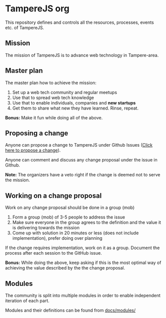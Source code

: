 # TampereJS org

This repository defines and controls all the resources, processes, events etc. of TampereJS.

## Mission

The mission of TampereJS is to advance web technology in Tampere-area.

## Master plan

The master plan how to achieve the mission:

1. Set up a web tech community and regular meetups
2. Use that to spread web tech knowledge
3. Use that to enable individuals, companies and **new startups**
4. Get them to share what new they have learned. Rinse, repeat.

**Bonus:** Make it fun while doing all of the above.

## Proposing a change

Anyone can propose a change to TampereJS under Github Issues ([Click here to propose a change](https://github.com/mikkotikkanen/tamperejs-org/issues/new?assignees=&labels=triage&template=change_proposal.yml)).

Anyone can comment and discuss any change proposal under the issue in Github.

**Note:** The organizers have a veto right if the change is deemed not to serve the mission.

## Working on a change proposal

Work on any change proposal should be done in a group (mob)

1. Form a group (mob) of 3-5 people to address the issue
2. Make sure everyone in the group agrees to the definition and the value it is delivering towards
the mission
3. Come up with solution in 20 minutes or less (does not include implementation), prefer doing over
planning

If the change requires implementation, work on it as a group. Document the process after each
session to the GitHub issue.

**Bonus:** While doing the above, keep asking if this is the most optimal way of achieving the value described
by the the change proposal.

## Modules

The community is split into multiple modules in order to enable independent iteration of each part.

Modules and their definitions can be found from [docs/modules/](docs/modules/)